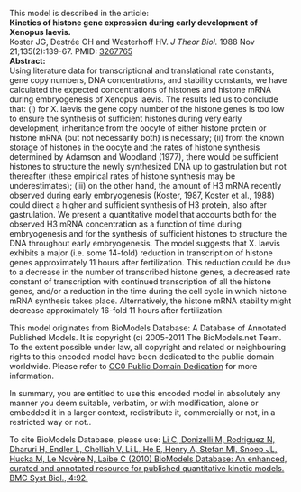 

This model is described in the article:  
**Kinetics of histone gene expression during early development of Xenopus laevis.**   
Koster JG, Destrée OH and Westerhoff HV. _J Theor Biol._ 1988 Nov
21;135(2):139-67. PMID: [3267765](http://www.ncbi.nlm.nih.gov/pubmed/3267765)  
**Abstract:**   
Using literature data for transcriptional and translational rate constants,
gene copy numbers, DNA concentrations, and stability constants, we have
calculated the expected concentrations of histones and histone mRNA during
embryogenesis of Xenopus laevis. The results led us to conclude that: (i) for
X. laevis the gene copy number of the histone genes is too low to ensure the
synthesis of sufficient histones during very early development, inheritance
from the oocyte of either histone protein or histone mRNA (but not necessarily
both) is necessary; (ii) from the known storage of histones in the oocyte and
the rates of histone synthesis determined by Adamson and Woodland (1977),
there would be sufficient histones to structure the newly synthesized DNA up
to gastrulation but not thereafter (these empirical rates of histone synthesis
may be underestimates); (iii) on the other hand, the amount of H3 mRNA
recently observed during early embryogenesis (Koster, 1987, Koster et al.,
1988) could direct a higher and sufficient synthesis of H3 protein, also after
gastrulation. We present a quantitative model that accounts both for the
observed H3 mRNA concentration as a function of time during embryogenesis and
for the synthesis of sufficient histones to structure the DNA throughout early
embryogenesis. The model suggests that X. laevis exhibits a major (i.e. some
14-fold) reduction in transcription of histone genes approximately 11 hours
after fertilization. This reduction could be due to a decrease in the number
of transcribed histone genes, a decreased rate constant of transcription with
continued transcription of all the histone genes, and/or a reduction in the
time during the cell cycle in which histone mRNA synthesis takes place.
Alternatively, the histone mRNA stability might decrease approximately 16-fold
11 hours after fertilization.

This model originates from BioModels Database: A Database of Annotated
Published Models. It is copyright (c) 2005-2011 The BioModels.net Team.  
To the extent possible under law, all copyright and related or neighbouring
rights to this encoded model have been dedicated to the public domain
worldwide. Please refer to [CC0 Public Domain
Dedication](http://creativecommons.org/publicdomain/zero/1.0/) for more
information.

In summary, you are entitled to use this encoded model in absolutely any
manner you deem suitable, verbatim, or with modification, alone or embedded it
in a larger context, redistribute it, commercially or not, in a restricted way
or not..  
  
To cite BioModels Database, please use: [Li C, Donizelli M, Rodriguez N,
Dharuri H, Endler L, Chelliah V, Li L, He E, Henry A, Stefan MI, Snoep JL,
Hucka M, Le Novère N, Laibe C (2010) BioModels Database: An enhanced, curated
and annotated resource for published quantitative kinetic models. BMC Syst
Biol., 4:92.](http://www.ncbi.nlm.nih.gov/pubmed/20587024)

